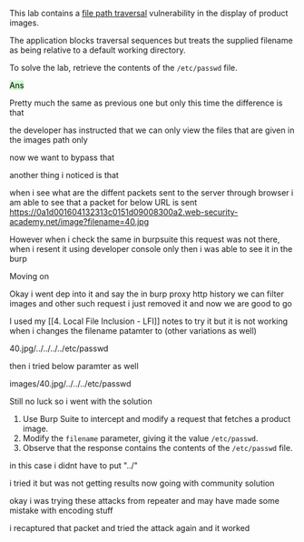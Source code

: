 

This lab contains a [file path traversal](https://portswigger.net/web-security/file-path-traversal) vulnerability in the display of product images.

The application blocks traversal sequences but treats the supplied filename as being relative to a default working directory.

To solve the lab, retrieve the contents of the `/etc/passwd` file.


<mark style="background: #BBFABBA6;">Ans</mark>

Pretty much the same as previous one but only this time the difference is that

the developer has instructed that we can only view the files that are given in the images path only

now we want to bypass that


another thing i noticed is that 


when i see what are the diffent packets sent to the server through browser i am able to see that a packet for below URL is sent
https://0a1d001604132313c0151d09008300a2.web-security-academy.net/image?filename=40.jpg


However when i check the same in burpsuite this request was not there, when i resent it using developer console 
only then i was able to see it in the burp 

Moving on

Okay i went dep into it and say the in burp proxy http history we can filter images and other such request i just removed it and now we are good to go


I used my [[4. Local File Inclusion - LFI]] notes to try it but it is not working when i changes the filename patamter to (other variations as well)

40.jpg/../../../../etc/passwd

then i tried below paramter as well

images/40.jpg/../../../etc/passwd


Still no luck so i went with the solution

1.  Use Burp Suite to intercept and modify a request that fetches a product image.
2.  Modify the `filename` parameter, giving it the value `/etc/passwd`.
3.  Observe that the response contains the contents of the `/etc/passwd` file.


in this case i didnt have to put "../"


i tried it but was not getting results now going with community solution

okay i was trying these attacks from repeater and may have made some mistake with encoding stuff

i recaptured that packet and tried the attack again and it worked